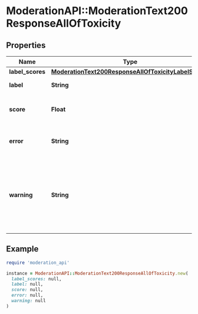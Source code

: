 # ModerationAPI::ModerationText200ResponseAllOfToxicity

## Properties

| Name | Type | Description | Notes |
| ---- | ---- | ----------- | ----- |
| **label_scores** | [**ModerationText200ResponseAllOfToxicityLabelScores**](ModerationText200ResponseAllOfToxicityLabelScores.md) |  |  |
| **label** | **String** | The label of the model | [optional] |
| **score** | **Float** | The confidence of the model | [optional] |
| **error** | **String** | Indicates an error with the model | [optional] |
| **warning** | **String** | Indicates a warning from the model, e.g. if the text is too short or long and the model might not be accurate | [optional] |

## Example

```ruby
require 'moderation_api'

instance = ModerationAPI::ModerationText200ResponseAllOfToxicity.new(
  label_scores: null,
  label: null,
  score: null,
  error: null,
  warning: null
)
```

